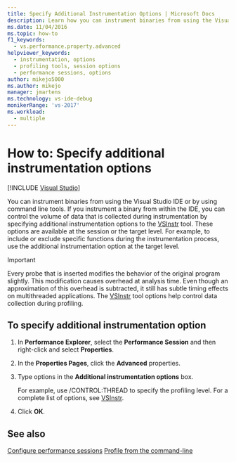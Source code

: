 ```yaml
---
title: Specify Additional Instrumentation Options | Microsoft Docs
description: Learn how you can instrument binaries from using the Visual Studio IDE or by using command line tools.
ms.date: 11/04/2016
ms.topic: how-to
f1_keywords: 
  - vs.performance.property.advanced
helpviewer_keywords: 
  - instrumentation, options
  - profiling tools, session options
  - performance sessions, options
author: mikejo5000
ms.author: mikejo
manager: jmartens
ms.technology: vs-ide-debug
monikerRange: 'vs-2017'
ms.workload: 
  - multiple
---
```

# How to: Specify additional instrumentation options

 [!INCLUDE [Visual Studio](~/includes/applies-to-version/vs-windows-only.md)]

You can instrument binaries from using the Visual Studio IDE or by using command line tools. If you instrument a binary from within the IDE, you can control the volume of data that is collected during instrumentation by specifying additional instrumentation options to the [VSInstr](../profiling/vsinstr.md) tool. These options are available at the session or the target level. For example, to include or exclude specific functions during the instrumentation process, use the additional instrumentation option at the target level.

> [!IMPORTANT]
> Every probe that is inserted modifies the behavior of the original program slightly. This modification causes overhead at analysis time. Even though an approximation of this overhead is subtracted, it still has subtle timing effects on multithreaded applications. The [VSInstr](../profiling/vsinstr.md) tool options help control data collection during profiling.

## To specify additional instrumentation option

1. In **Performance Explorer**, select the **Performance Session** and then right-click and select **Properties**.

2. In the **Properties Pages**, click the **Advanced** properties.

3. Type options in the **Additional instrumentation options** box.

     For example, use /CONTROL:THREAD to specify the profiling level. For a complete list of options, see [VSInstr](../profiling/vsinstr.md).

4. Click **OK**.

## See also

[Configure performance sessions](../profiling/configuring-performance-sessions.md)
[Profile from the command-line](../profiling/using-the-profiling-tools-from-the-command-line.md)
